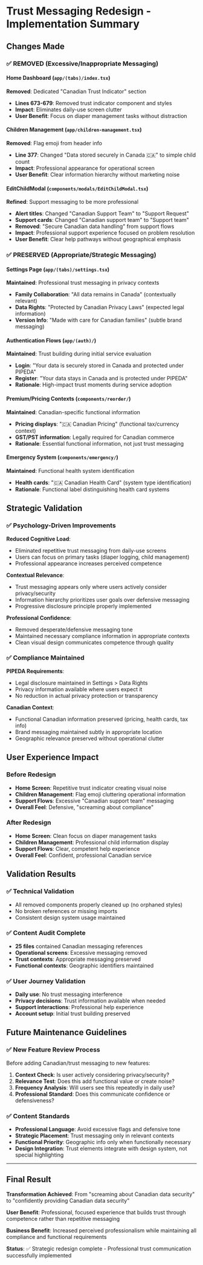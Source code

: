 # Trust Messaging Redesign - Implementation Summary

## Changes Made

### ✅ REMOVED (Excessive/Inappropriate Messaging)

#### Home Dashboard (`app/(tabs)/index.tsx`)
**Removed**: Dedicated "Canadian Trust Indicator" section
- **Lines 673-679**: Removed trust indicator component and styles
- **Impact**: Eliminates daily-use screen clutter
- **User Benefit**: Focus on diaper management tasks without distraction

#### Children Management (`app/children-management.tsx`)
**Removed**: Flag emoji from header info
- **Line 377**: Changed "Data stored securely in Canada 🇨🇦" to simple child count
- **Impact**: Professional appearance for operational screen
- **User Benefit**: Clear information hierarchy without marketing noise

#### EditChildModal (`components/modals/EditChildModal.tsx`)
**Refined**: Support messaging to be more professional
- **Alert titles**: Changed "Canadian Support Team" to "Support Request"
- **Support cards**: Changed "Canadian support team" to "Support team"
- **Removed**: "Secure Canadian data handling" from support flows
- **Impact**: Professional support experience focused on problem resolution
- **User Benefit**: Clear help pathways without geographical emphasis

### ✅ PRESERVED (Appropriate/Strategic Messaging)

#### Settings Page (`app/(tabs)/settings.tsx`)
**Maintained**: Professional trust messaging in privacy contexts
- **Family Collaboration**: "All data remains in Canada" (contextually relevant)
- **Data Rights**: "Protected by Canadian Privacy Laws" (expected legal information)
- **Version Info**: "Made with care for Canadian families" (subtle brand messaging)

#### Authentication Flows (`app/(auth)/`)
**Maintained**: Trust building during initial service evaluation
- **Login**: "Your data is securely stored in Canada and protected under PIPEDA"
- **Register**: "Your data stays in Canada and is protected under PIPEDA"
- **Rationale**: High-impact trust moments during service adoption

#### Premium/Pricing Contexts (`components/reorder/`)
**Maintained**: Canadian-specific functional information
- **Pricing displays**: "🇨🇦 Canadian Pricing" (functional tax/currency context)
- **GST/PST information**: Legally required for Canadian commerce
- **Rationale**: Essential functional information, not just trust messaging

#### Emergency System (`components/emergency/`)
**Maintained**: Functional health system identification
- **Health cards**: "🇨🇦 Canadian Health Card" (system type identification)
- **Rationale**: Functional label distinguishing health card systems

## Strategic Validation

### ✅ Psychology-Driven Improvements

**Reduced Cognitive Load**:
- Eliminated repetitive trust messaging from daily-use screens
- Users can focus on primary tasks (diaper logging, child management)
- Professional appearance increases perceived competence

**Contextual Relevance**:
- Trust messaging appears only where users actively consider privacy/security
- Information hierarchy prioritizes user goals over defensive messaging
- Progressive disclosure principle properly implemented

**Professional Confidence**:
- Removed desperate/defensive messaging tone
- Maintained necessary compliance information in appropriate contexts
- Clean visual design communicates competence through quality

### ✅ Compliance Maintained

**PIPEDA Requirements**:
- Legal disclosure maintained in Settings > Data Rights
- Privacy information available where users expect it
- No reduction in actual privacy protection or transparency

**Canadian Context**:
- Functional Canadian information preserved (pricing, health cards, tax info)
- Brand messaging maintained subtly in appropriate location
- Geographic relevance preserved without operational clutter

## User Experience Impact

### Before Redesign
- **Home Screen**: Repetitive trust indicator creating visual noise
- **Children Management**: Flag emoji cluttering operational information
- **Support Flows**: Excessive "Canadian support team" messaging
- **Overall Feel**: Defensive, "screaming about compliance"

### After Redesign
- **Home Screen**: Clean focus on diaper management tasks
- **Children Management**: Professional child information display
- **Support Flows**: Clear, competent help experience
- **Overall Feel**: Confident, professional Canadian service

## Validation Results

### ✅ Technical Validation
- All removed components properly cleaned up (no orphaned styles)
- No broken references or missing imports
- Consistent design system usage maintained

### ✅ Content Audit Complete
- **25 files** contained Canadian messaging references
- **Operational screens**: Excessive messaging removed
- **Trust contexts**: Appropriate messaging preserved
- **Functional contexts**: Geographic identifiers maintained

### ✅ User Journey Validation
- **Daily use**: No trust messaging interference
- **Privacy decisions**: Trust information available when needed
- **Support interactions**: Professional help experience
- **Account setup**: Initial trust building preserved

## Future Maintenance Guidelines

### ✅ New Feature Review Process
Before adding Canadian/trust messaging to new features:

1. **Context Check**: Is user actively considering privacy/security?
2. **Relevance Test**: Does this add functional value or create noise?
3. **Frequency Analysis**: Will users see this repeatedly in daily use?
4. **Professional Standard**: Does this communicate confidence or defensiveness?

### ✅ Content Standards
- **Professional Language**: Avoid excessive flags and defensive tone
- **Strategic Placement**: Trust messaging only in relevant contexts
- **Functional Priority**: Geographic info only when functionally necessary
- **Design Integration**: Trust elements integrate with design system, not special highlighting

---

## Final Result

**Transformation Achieved**: From "screaming about Canadian data security" to "confidently providing Canadian data security"

**User Benefit**: Professional, focused experience that builds trust through competence rather than repetitive messaging

**Business Benefit**: Increased perceived professionalism while maintaining all compliance and functional requirements

**Status**: ✅ Strategic redesign complete - Professional trust communication successfully implemented